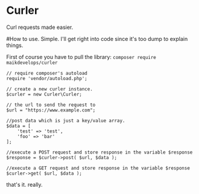 # Curler
Curl requests made easier.

#How to use.
Simple. I'll get right into code since it's too dump to explain things.

First of course you have to pull the library:
`composer require maikdevelops/curler`

```
// require composer's autoload
require 'vendor/autoload.php';

// create a new curler instance.
$curler = new Curler\Curler;

// the url to send the request to
$url = "https://www.example.com";

//post data which is just a key/value array.
$data = [
    'test' => 'test',
    'foo' => 'bar'
];

//execute a POST request and store response in the variable $response
$response = $curler->post( $url, $data );

//execute a GET request and store response in the variable $response
$curler->get( $url, $data );
```

that's it. really.
